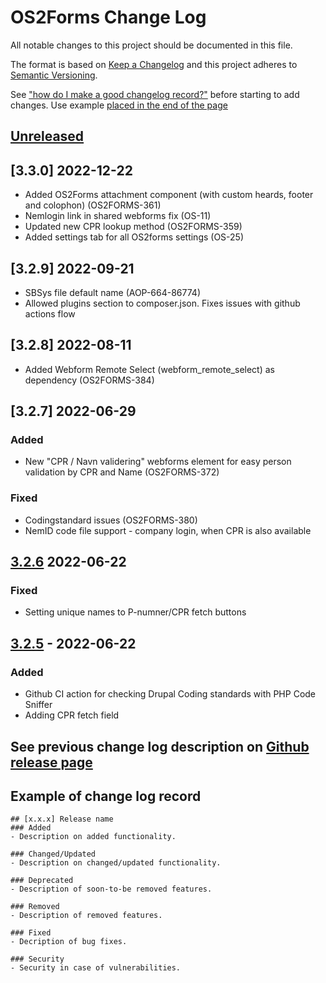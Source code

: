 # OS2Forms Change Log
All notable changes to this project should be documented in this file.

The format is based on [Keep a Changelog](http://keepachangelog.com/)
and this project adheres to [Semantic Versioning](http://semver.org/).

See ["how do I make a good changelog record?"](https://keepachangelog.com/en/1.0.0/#how)
before starting to add changes. Use example [placed in the end of the page](#example-of-change-log-record)

## [Unreleased]

## [3.3.0] 2022-12-22
- Added OS2Forms attachment component (with custom heards, footer and colophon) (OS2FORMS-361)
- Nemlogin link in shared webforms fix (OS-11)
- Updated new CPR lookup method (OS2FORMS-359)
- Added settings tab for all OS2forms settings (OS-25)

## [3.2.9] 2022-09-21
- SBSys file default name (AOP-664-86774)
- Allowed plugins section to composer.json. Fixes issues with github actions flow

## [3.2.8] 2022-08-11
- Added Webform Remote Select (webform_remote_select) as dependency (OS2FORMS-384)

## [3.2.7] 2022-06-29

### Added
- New "CPR / Navn validering" webforms element for easy person validation by CPR and Name (OS2FORMS-372)

### Fixed
- Codingstandard issues (OS2FORMS-380)
- NemID code file support  - company login, when CPR is also available

## [3.2.6] 2022-06-22

### Fixed
- Setting unique names to P-numner/CPR fetch buttons


## [3.2.5] - 2022-06-22

### Added
- Github CI action for checking Drupal Coding standards with PHP Code Sniffer
- Adding CPR fetch field


## See previous change log description on [Github release page](https://github.com/OS2Forms/os2forms/releases)


## Example of change log record
```
## [x.x.x] Release name
### Added
- Description on added functionality.

### Changed/Updated
- Description on changed/updated functionality.

### Deprecated
- Description of soon-to-be removed features.

### Removed
- Description of removed features.

### Fixed
- Decription of bug fixes.

### Security
- Security in case of vulnerabilities.

```
[Unreleased]: https://github.com/OS2Forms/os2forms/compare/3.2.6...HEAD
[3.2.6]: https://github.com/OS2Forms/os2forms/compare/3.2.5...3.2.6
[3.2.5]: https://github.com/OS2Forms/os2forms/compare/3.2.4...3.2.5
